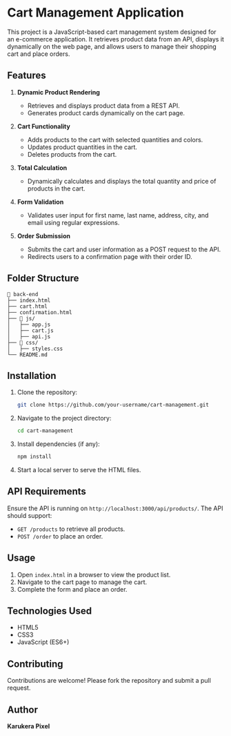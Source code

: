# Cart Management Application

This project is a JavaScript-based cart management system designed for an e-commerce application. It retrieves product data from an API, displays it dynamically on the web page, and allows users to manage their shopping cart and place orders.

## Features

1. **Dynamic Product Rendering**
   - Retrieves and displays product data from a REST API.
   - Generates product cards dynamically on the cart page.

2. **Cart Functionality**
   - Adds products to the cart with selected quantities and colors.
   - Updates product quantities in the cart.
   - Deletes products from the cart.

3. **Total Calculation**
   - Dynamically calculates and displays the total quantity and price of products in the cart.

4. **Form Validation**
   - Validates user input for first name, last name, address, city, and email using regular expressions.

5. **Order Submission**
   - Submits the cart and user information as a POST request to the API.
   - Redirects users to a confirmation page with their order ID.

## Folder Structure

```
📂 back-end
├── index.html
├── cart.html
├── confirmation.html
├── 📂 js/
│   ├── app.js
│   ├── cart.js
│   ├── api.js
├── 📂 css/
│   ├── styles.css
└── README.md
```

## Installation

1. Clone the repository:
   ```bash
   git clone https://github.com/your-username/cart-management.git
   ```

2. Navigate to the project directory:
   ```bash
   cd cart-management
   ```

3. Install dependencies (if any):
   ```bash
   npm install
   ```

4. Start a local server to serve the HTML files.

## API Requirements

Ensure the API is running on `http://localhost:3000/api/products/`. The API should support:
- `GET /products` to retrieve all products.
- `POST /order` to place an order.

## Usage

1. Open `index.html` in a browser to view the product list.
2. Navigate to the cart page to manage the cart.
3. Complete the form and place an order.

## Technologies Used

- HTML5
- CSS3
- JavaScript (ES6+)

## Contributing

Contributions are welcome! Please fork the repository and submit a pull request.

## Author

**Karukera Pixel** 